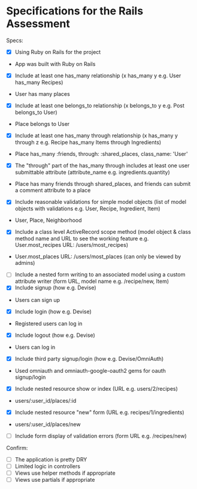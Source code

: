 # Specifications for the Rails Assessment

Specs:
- [x] Using Ruby on Rails for the project
- App was built with Ruby on Rails
- [x] Include at least one has_many relationship (x has_many y e.g. User has_many Recipes) 
- User has many places
- [x] Include at least one belongs_to relationship (x belongs_to y e.g. Post belongs_to User)
- Place belongs to User
- [x] Include at least one has_many through relationship (x has_many y through z e.g. Recipe has_many Items through Ingredients)
- Place has_many :friends, through: :shared_places, class_name: 'User'
- [x] The "through" part of the has_many through includes at least one user submittable attribute (attribute_name e.g. ingredients.quantity)
- Place has many friends through shared_places, and friends can submit a comment attribute to a place
- [x] Include reasonable validations for simple model objects (list of model objects with validations e.g. User, Recipe, Ingredient, Item)
- User, Place, Neighborhood
- [x] Include a class level ActiveRecord scope method (model object & class method name and URL to see the working feature e.g. User.most_recipes URL: /users/most_recipes)
- User.most_places URL: /users/most_places (can only be viewed by admins)
- [ ] Include a nested form writing to an associated model using a custom attribute writer (form URL, model name e.g. /recipe/new, Item)
- [x] Include signup (how e.g. Devise)
- Users can sign up
- [x] Include login (how e.g. Devise)
- Registered users can log in
- [x] Include logout (how e.g. Devise)
- Users can log in
- [x] Include third party signup/login (how e.g. Devise/OmniAuth)
- Used omniauth and omniauth-google-oauth2 gems for oauth signup/login
- [x] Include nested resource show or index (URL e.g. users/2/recipes)
- users/:user_id/places/:id
- [x] Include nested resource "new" form (URL e.g. recipes/1/ingredients)
- users/:user_id/places/new
- [ ] Include form display of validation errors (form URL e.g. /recipes/new)

Confirm:
- [ ] The application is pretty DRY
- [ ] Limited logic in controllers
- [ ] Views use helper methods if appropriate
- [ ] Views use partials if appropriate